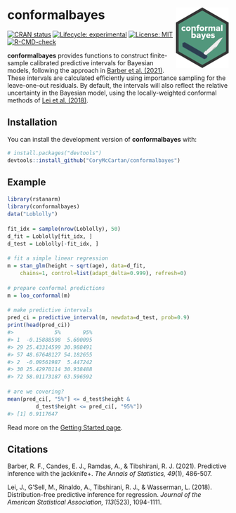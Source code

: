 
<!-- README.md is generated from README.Rmd. Please edit that file -->

# **conformalbayes** <a href="https://corymccartan.github.io/conformalbayes/"><img src="man/figures/logo.png" align="right" height="138" /></a>

<!-- badges: start -->

[![CRAN
status](https://www.r-pkg.org/badges/version/conformalbayes)](https://CRAN.R-project.org/package=conformalbayes)
[![Lifecycle:
experimental](https://img.shields.io/badge/lifecycle-experimental-orange.svg)](https://lifecycle.r-lib.org/articles/stages.html#experimental)
[![License:
MIT](https://img.shields.io/badge/License-MIT-yellow.svg)](https://opensource.org/licenses/MIT)
[![R-CMD-check](https://github.com/CoryMcCartan/conformalbayes/workflows/R-CMD-check/badge.svg)](https://github.com/CoryMcCartan/conformalbayes/actions)
<!-- badges: end -->

**conformalbayes** provides functions to construct finite-sample
calibrated predictive intervals for Bayesian models, following the
approach in [Barber et al. (2021)](https://doi.org/10.1214/20-AOS1965).
These intervals are calculated efficiently using importance sampling for
the leave-one-out residuals. By default, the intervals will also reflect
the relative uncertainty in the Bayesian model, using the
locally-weighted conformal methods of [Lei et
al. (2018)](https://doi.org/10.1080/01621459.2017.1307116).

## Installation

You can install the development version of **conformalbayes** with:

``` r
# install.packages("devtools")
devtools::install_github("CoryMcCartan/conformalbayes")
```

## Example

``` r
library(rstanarm)
library(conformalbayes)
data("Loblolly")

fit_idx = sample(nrow(Loblolly), 50)
d_fit = Loblolly[fit_idx, ]
d_test = Loblolly[-fit_idx, ]

# fit a simple linear regression
m = stan_glm(height ~ sqrt(age), data=d_fit,
    chains=1, control=list(adapt_delta=0.999), refresh=0)

# prepare conformal predictions
m = loo_conformal(m)

# make predictive intervals
pred_ci = predictive_interval(m, newdata=d_test, prob=0.9)
print(head(pred_ci))
#>             5%       95%
#> 1  -0.15888598  5.600095
#> 29 25.43314599 30.988491
#> 57 48.67648127 54.182655
#> 2  -0.09561987  5.447242
#> 30 25.42970114 30.938488
#> 72 58.01173187 63.596592

# are we covering?
mean(pred_ci[, "5%"] <= d_test$height &
         d_test$height <= pred_ci[, "95%"])
#> [1] 0.9117647
```

Read more on the [Getting Started
page](https://corymccartan.github.io/conformalbayes/articles/conformalbayes.html).

## Citations

Barber, R. F., Candes, E. J., Ramdas, A., & Tibshirani, R. J. (2021).
Predictive inference with the jackknife+. *The Annals of Statistics,
49*(1), 486-507.

Lei, J., G’Sell, M., Rinaldo, A., Tibshirani, R. J., & Wasserman, L.
(2018). Distribution-free predictive inference for regression. *Journal
of the American Statistical Association, 113*(523), 1094-1111.
